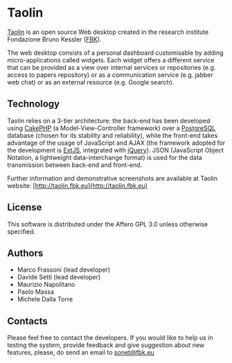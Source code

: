# Taolin #

[Taolin](http://taolin.fbk.eu) is an open source Web desktop created in the research institute Fondazione Bruno Kessler ([FBK](http://www.fbk.eu)).

The web desktop consists of a personal dashboard customisable by adding micro-applications called widgets. Each widget offers a different service that can be provided as a view over internal services or repositories (e.g. access to papers repository) or as a communication service (e.g. jabber web chat) or as an external resource (e.g. Google search). 


## Technology ##
Taolin relies on a 3-tier architecture: the back-end has been developed using [CakePHP](www.cakephp.org) (a Model-View-Controller framework) over a [PostgreSQL](www.postgresql.org) database (chosen for its stability and reliability), while the front-end takes advantage of the usage of JavaScript and AJAX (the framework adopted for the development is [ExtJS](http://extjs.com), integrated with [jQuery](http://www.jquery.com)). JSON (JavaScript Object Notation, a lightweight data-interchange format) is used for the data transmission between back-end and front-end.

Further information and demonstrative screenshots are available at Taolin website: [http://taolin.fbk.eu](http://taolin.fbk.eu)


## License ##
This software is distributed under the Affero GPL 3.0 unless otherwise specified.


## Authors ##
 * Marco Frassoni (lead developer)
 * Davide Setti (lead developer)
 * Maurizio Napolitano
 * Paolo Massa
 * Michele Dalla Torre


## Contacts ##
Please feel free to contact the developers.
If you would like to help us in testing the system, provide feedback and give suggestion about new features, please, do send an email to sonet@fbk.eu 

